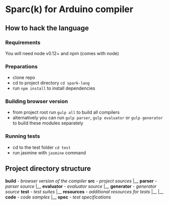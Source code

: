 # Sparc(k) for Arduino compiler

## How to hack the language
### Requirements
You will need node v0.12+ and npm (comes with node)

### Preparations
- clone repo
- cd to project directory `cd spark-lang`
- run `npm install` to install dependencies

### Building browser version
- from project root run `gulp all` to build all compilers
- alternatively you can run `gulp parser`, `gulp evaluator` or `gulp generator` to build these modules separately

### Running tests
- cd to the test folder `cd test`
- run jasmine with `jasmine` command

## Project directory structure
**build** - *browser version of the compiler*
**src** - *project sources*
|__ **parser** - *parser source*
|__ **evaluator** - *evaluator source*
|__ **generator** - *generator source*
**test** - *test suites*
|__ **resources** - *additional resources for tests*
|__ |__ **code** - *code samples*
|__ **spec** - *test specifications*

